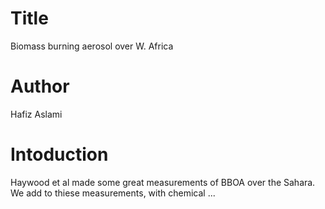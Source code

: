 # Title
Biomass burning aerosol over W. Africa

# Author
Hafiz Aslami

# Intoduction
Haywood et al made some great measurements of BBOA over the Sahara.
We add to thiese measurements, with chemical ...